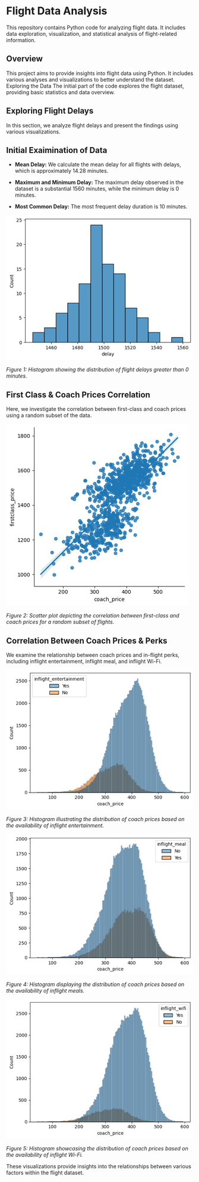 
# Flight Data Analysis

This repository contains Python code for analyzing flight data. It includes data exploration, visualization, and statistical analysis of flight-related information.

## Overview

This project aims to provide insights into flight data using Python. It includes various analyses and visualizations to better understand the dataset.
Exploring the Data
The initial part of the code explores the flight dataset, providing basic statistics and data overview.

## Exploring Flight Delays

In this section, we analyze flight delays and present the findings using various visualizations.
## Initial Exaimination of Data

- **Mean Delay:** We calculate the mean delay for all flights with delays, which is approximately 14.28 minutes.

- **Maximum and Minimum Delay:** The maximum delay observed in the dataset is a substantial 1560 minutes, while the minimum delay is 0 minutes.

- **Most Common Delay:** The most frequent delay duration is 10 minutes.

![Flight Delay Histogram](https://github.com/Max-MGv/airlines_analysis/blob/main/delays.png)

*Figure 1: Histogram showing the distribution of flight delays greater than 0 minutes.*

## First Class & Coach Prices Correlation

Here, we investigate the correlation between first-class and coach prices using a random subset of the data.

![First Class & Coach Prices Correlation](https://github.com/Max-MGv/airlines_analysis/blob/main/coachvsfirst.png)

*Figure 2: Scatter plot depicting the correlation between first-class and coach prices for a random subset of flights.*

## Correlation Between Coach Prices & Perks

We examine the relationship between coach prices and in-flight perks, including inflight entertainment, inflight meal, and inflight Wi-Fi.

![Coach Prices vs. Inflight Entertainment](https://github.com/Max-MGv/airlines_analysis/blob/main/1.png)

*Figure 3: Histogram illustrating the distribution of coach prices based on the availability of inflight entertainment.*

![Coach Prices vs. Inflight Meal](https://github.com/Max-MGv/airlines_analysis/blob/main/2.png)

*Figure 4: Histogram displaying the distribution of coach prices based on the availability of inflight meals.*

![Coach Prices vs. Inflight Wi-Fi](https://github.com/Max-MGv/airlines_analysis/blob/main/3.png)

*Figure 5: Histogram showcasing the distribution of coach prices based on the availability of inflight Wi-Fi.*

These visualizations provide insights into the relationships between various factors within the flight dataset.
